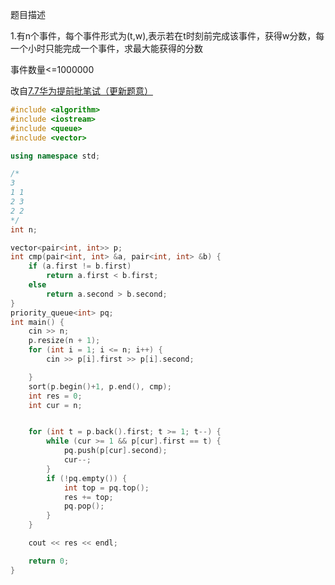 题目描述

1.有n个事件，每个事件形式为(t,w),表示若在t时刻前完成该事件，获得w分数，每一个小时只能完成一个事件，求最大能获得的分数

事件数量<=1000000

改自[7.7华为提前批笔试（更新题意）](https://www.nowcoder.com/discuss/679918?source_id=profile_create_nctrack&channel=-1)

```cpp
#include <algorithm>
#include <iostream>
#include <queue>
#include <vector>

using namespace std;

/*
3
1 1
2 3
2 2
*/
int n;

vector<pair<int, int>> p;
int cmp(pair<int, int> &a, pair<int, int> &b) {
	if (a.first != b.first)
		return a.first < b.first;
	else
		return a.second > b.second;
}
priority_queue<int> pq;
int main() {
	cin >> n;
	p.resize(n + 1);
	for (int i = 1; i <= n; i++) {
		cin >> p[i].first >> p[i].second;

	}
	sort(p.begin()+1, p.end(), cmp);
	int res = 0;
	int cur = n;


	for (int t = p.back().first; t >= 1; t--) {
		while (cur >= 1 && p[cur].first == t) {
			pq.push(p[cur].second);
			cur--;
		}
		if (!pq.empty()) {
			int top = pq.top();
			res += top;
			pq.pop();
		}
	}

	cout << res << endl;

	return 0;
}
```

